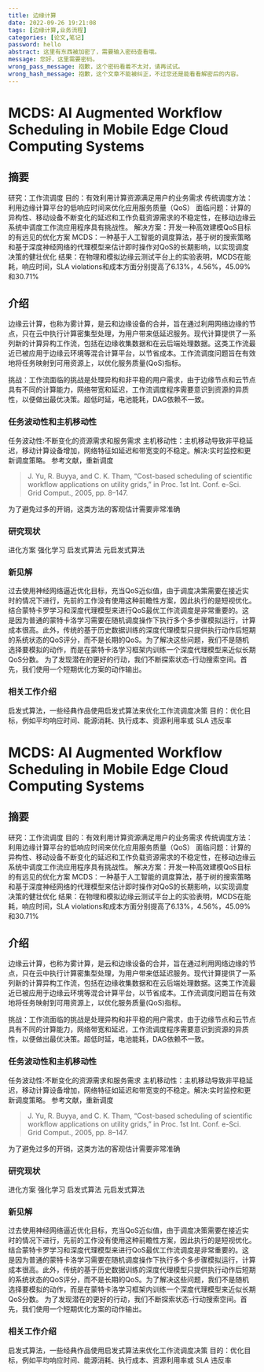 ```yaml
---
title: 边缘计算
date: 2022-09-26 19:21:08
tags: [边缘计算,业务流程]
categories: [论文,笔记]
password: hello
abstract: 这里有东西被加密了，需要输入密码查看哦。
message: 您好，这里需要密码。
wrong_pass_message: 抱歉，这个密码看着不太对，请再试试。
wrong_hash_message: 抱歉，这个文章不能被纠正，不过您还是能看看解密后的内容。
---
```

# MCDS: AI Augmented Workflow Scheduling in Mobile Edge Cloud Computing Systems

## 摘要
 
研究：工作流调度	目的：有效利用计算资源满足用户的业务需求
传统调度方法：利用边缘计算平台的低响应时间来优化应用服务质量（QoS）
面临问题：计算的异构性、移动设备不断变化的延迟和工作负载资源需求的不稳定性，在移动边缘云系统中调度工作流应用程序具有挑战性。
解决方案：开发一种高效建模QoS目标的有远见的优化方案
MCDS：一种基于人工智能的调度算法，基于树的搜索策略和基于深度神经网络的代理模型来估计即时操作对QoS的长期影响，以实现调度决策的健壮优化
结果：在物理和模拟边缘云测试平台上的实验表明，MCDS在能耗，响应时间，SLA violations和成本方面分别提高了6.13%，4.56%，45.09%和30.71%

## 介绍

边缘云计算，也称为雾计算，是云和边缘设备的合并，旨在通过利用网络边缘的节点，只在云中执行计算密集型处理，为用户带来低延迟服务。现代计算提供了一系列新的计算异构工作流，包括在边缘收集数据和在云后端处理数据。这类工作流最近已被应用于边缘云环境等混合计算平台，以节省成本。工作流调度问题旨在有效地将任务映射到可用资源上，以优化服务质量(QoS)指标。

挑战：工作流面临的挑战是处理异构和非平稳的用户需求，由于边缘节点和云节点具有不同的计算能力，网络带宽和延迟，工作流调度程序需要意识到资源的异质性，以便做出最优决策。超低时延，电池能耗，DAG依赖不一致。

### 任务波动性和主机移动性

任务波动性:不断变化的资源需求和服务需求
主机移动性：主机移动导致非平稳延迟，移动计算设备增加，网络特征如延迟和带宽变的不稳定。解决:实时监控和更新调度策略。
参考文献，重新调度

> J. Yu, R. Buyya, and C. K. Tham, “Cost-based scheduling of scientific workflow applications on utility grids,” in Proc. 1st Int. Conf.
> e-Sci. Grid Comput., 2005, pp. 8–147.

为了避免过多的开销，这类方法的客观估计需要非常准确

### 研究现状

进化方案
强化学习
启发式算法
元启发式算法

### 新见解

过去使用神经网络逼近优化目标，充当QoS近似值，由于调度决策需要在接近实时的情况下进行，先前的工作没有使用这种前瞻性方案，因此执行的是短视优化。
结合蒙特卡罗学习和深度代理模型来进行QoS最优工作流调度是非常重要的。这是因为普通的蒙特卡洛学习需要在随机调度操作下执行多个多步骤模拟运行，计算成本很高。此外，传统的基于历史数据训练的深度代理模型只提供执行动作后短期的系统状态的QoS评分，而不是长期的QoS。为了解决这些问题，我们不是随机选择要模拟的动作，而是在蒙特卡洛学习框架内训练一个深度代理模型来近似长期QoS分数。
为了发现潜在的更好的行动，我们不断探索状态-行动搜索空间。首先，我们使用一个短期优化方案的动作输出。

### 相关工作介绍

启发式算法，一些经典作品使用启发式算法来优化工作流调度决策
目的：优化目标，例如平均响应时间、能源消耗、执行成本、资源利用率或 SLA 违反率

# MCDS: AI Augmented Workflow Scheduling in Mobile Edge Cloud Computing Systems

## 摘要

研究：工作流调度	目的：有效利用计算资源满足用户的业务需求
传统调度方法：利用边缘计算平台的低响应时间来优化应用服务质量（QoS）
面临问题：计算的异构性、移动设备不断变化的延迟和工作负载资源需求的不稳定性，在移动边缘云系统中调度工作流应用程序具有挑战性。
解决方案：开发一种高效建模QoS目标的有远见的优化方案
MCDS：一种基于人工智能的调度算法，基于树的搜索策略和基于深度神经网络的代理模型来估计即时操作对QoS的长期影响，以实现调度决策的健壮优化
结果：在物理和模拟边缘云测试平台上的实验表明，MCDS在能耗，响应时间，SLA violations和成本方面分别提高了6.13%，4.56%，45.09%和30.71%

## 介绍

边缘云计算，也称为雾计算，是云和边缘设备的合并，旨在通过利用网络边缘的节点，只在云中执行计算密集型处理，为用户带来低延迟服务。现代计算提供了一系列新的计算异构工作流，包括在边缘收集数据和在云后端处理数据。这类工作流最近已被应用于边缘云环境等混合计算平台，以节省成本。工作流调度问题旨在有效地将任务映射到可用资源上，以优化服务质量(QoS)指标。

挑战：工作流面临的挑战是处理异构和非平稳的用户需求，由于边缘节点和云节点具有不同的计算能力，网络带宽和延迟，工作流调度程序需要意识到资源的异质性，以便做出最优决策。超低时延，电池能耗，DAG依赖不一致。

### 任务波动性和主机移动性

任务波动性:不断变化的资源需求和服务需求
主机移动性：主机移动导致非平稳延迟，移动计算设备增加，网络特征如延迟和带宽变的不稳定。解决:实时监控和更新调度策略。
参考文献，重新调度

> J. Yu, R. Buyya, and C. K. Tham, “Cost-based scheduling of scientific workflow applications on utility grids,” in Proc. 1st Int. Conf.
> e-Sci. Grid Comput., 2005, pp. 8–147.

为了避免过多的开销，这类方法的客观估计需要非常准确

### 研究现状

进化方案
强化学习
启发式算法
元启发式算法

### 新见解

过去使用神经网络逼近优化目标，充当QoS近似值，由于调度决策需要在接近实时的情况下进行，先前的工作没有使用这种前瞻性方案，因此执行的是短视优化。
结合蒙特卡罗学习和深度代理模型来进行QoS最优工作流调度是非常重要的。这是因为普通的蒙特卡洛学习需要在随机调度操作下执行多个多步骤模拟运行，计算成本很高。此外，传统的基于历史数据训练的深度代理模型只提供执行动作后短期的系统状态的QoS评分，而不是长期的QoS。为了解决这些问题，我们不是随机选择要模拟的动作，而是在蒙特卡洛学习框架内训练一个深度代理模型来近似长期QoS分数。
为了发现潜在的更好的行动，我们不断探索状态-行动搜索空间。首先，我们使用一个短期优化方案的动作输出。

### 相关工作介绍

启发式算法，一些经典作品使用启发式算法来优化工作流调度决策
目的：优化目标，例如平均响应时间、能源消耗、执行成本、资源利用率或 SLA 违反率

